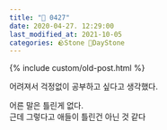 ```yaml
---
title: "🌱 0427"
date: 2020-04-27. 12:29:00
last_modified_at: 2021-10-05
categories: 🪨Stone 🌱DayStone
---
```

{% include custom/old-post.html %}

어려져서 걱정없이 공부하고 싶다고 생각했다.  

어른 말은 틀린게 없다.  
근데 그렇다고 애들이 틀린건 아닌 것 같다  
